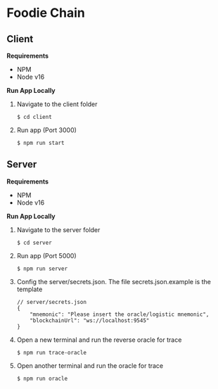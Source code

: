 # Foodie Chain

## Client
**Requirements**
- NPM
- Node v16

**Run App Locally**

1. Navigate to the client folder

    ```
    $ cd client
    ```

2. Run app (Port 3000)

    ```
    $ npm run start
    ```


## Server
**Requirements**
- NPM
- Node v16

**Run App Locally**

1. Navigate to the server folder

    ```
    $ cd server
    ```

2. Run app (Port 5000)

    ```
    $ npm run server
    ```
3. Config the server/secrets.json. The file secrets.json.example is the template
    ```
    // server/secrets.json
    {
        "mnemonic": "Please insert the oracle/logistic mnemonic",
        "blockchainUrl": "ws://localhost:9545"
    }
    ```

4. Open a new terminal and run the reverse oracle for trace

    ```
    $ npm run trace-oracle
    ```

5. Open another terminal and run the oracle for trace

    ```
    $ npm run oracle
    ```

